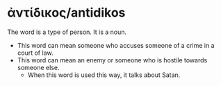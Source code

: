 # ἀντίδικος/antidikos 
The word is a type of person. It is a noun. 

* This word can mean someone who accuses someone of a crime in a court of law.
* This word can mean an enemy or someone who is hostile towards someone else.
    * When this word is used this way, it talks about Satan. 
